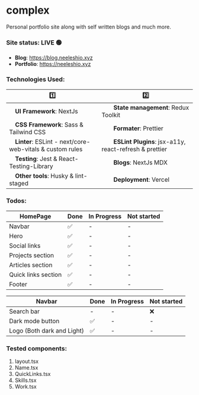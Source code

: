 # complex

Personal portfolio site along with self written blogs and much more.

### Site status: LIVE 🟢

-   **Blog**: https://blog.neeleshio.xyz
-   **Portfolio**: https://neeleshio.xyz


### Technologies Used:

| 1️⃣                                                             | 2️⃣                                                                 |
| -------------------------------------------------------------- | ------------------------------------------------------------------ |
| &emsp;**UI Framework**: NextJs                                 | &emsp;&emsp;**State management**: Redux Toolkit                    |
| &emsp;**CSS Framework**: Sass & Tailwind CSS                   | &emsp;&emsp;**Formater**: Prettier                                 |
| &emsp;**Linter**: ESLint - next/core-web-vitals & custom rules | &emsp;&emsp;**ESLint Plugins**: jsx-a11y, react-refresh & prettier |
| &emsp;**Testing**: Jest & React-Testing-Library                | &emsp;&emsp;**Blogs**: NextJs MDX                                  |
| &emsp;**Other tools**: Husky & lint-staged                     | &emsp;&emsp;**Deployment**: Vercel                                 |


### Todos:

| HomePage | Done | In Progress | Not started |
| ---------| -----| ----------- | ----------- |
| Navbar | ✅ | - | - |  
| Hero | ✅ | - | - |
| Social links | ✅ | - | - |
| Projects section | ✅ | - | - |
| Articles section | ✅ | - | - |
| Quick links section | ✅ | - | - |
| Footer | ✅ | - | - |

| Navbar | Done | In Progress | Not started |
| ---------| -----| ----------- | ----------- |
| Search bar | - | - | ❌ |
| Dark mode button | ✅ | - | - |
| Logo (Both dark and Light) | ✅ | - | - |

### Tested components:

1. layout.tsx
2. Name.tsx
3. QuickLinks.tsx
4. Skills.tsx
5. Work.tsx
